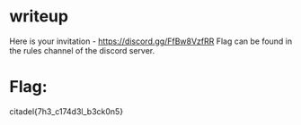 # writeup
Here is your invitation - https://discord.gg/FfBw8VzfRR
Flag can be found in the rules channel of the discord server.
# Flag: 
citadel{7h3_c174d3l_b3ck0n5}
